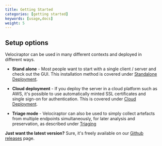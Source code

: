 ```yaml
---
title: Getting Started
categories: [getting started]
keywords: [usage,docs]
weight: 5
---
```






## Setup options



Velociraptor can be used in many different contexts and deployed in
different ways.

* **Stand alone** - Most people want to start with a single client /
    server and check out the GUI. This installation method is covered
    under [Standalone Deployment](./stand_alone).

* **Cloud deployment** - If you deploy the server in a cloud platform
    such as AWS, it's possible to use automatically minted SSL
    certificates and single sign-on for authentication. This is
    covered under [Cloud Deployment](./cloud).

* **Triage mode** - Velociraptor can also be used to simply collect
    artefacts from multiple endpoints simultaneously, for later
    analysis and preservation, as described under
    [Triaging](./triaging)




**Just want the latest version?** Sure, it's freely available on our
  [Github releases](https://github.com/Velocidex/velociraptor/releases) page.

<!-- **Want some ideas on what Velociraptor can do?** Have a look at
some [Use Cases](../use_cases) that we've developed based on real-life
cases.  -->
